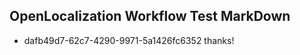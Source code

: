 ## OpenLocalization Workflow Test MarkDown
* dafb49d7-62c7-4290-9971-5a1426fc6352 thanks!

<!--HONumber=Aug16_HO3-->


